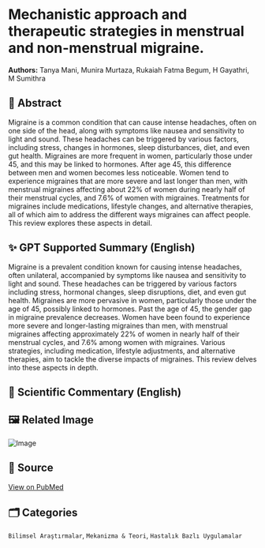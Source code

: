 # Mechanistic approach and therapeutic strategies in menstrual and non-menstrual migraine.

**Authors:** Tanya Mani, Munira Murtaza, Rukaiah Fatma Begum, H Gayathri, M Sumithra

## 🧬 Abstract
Migraine is a common condition that can cause intense headaches, often on one side of the head, along with symptoms like nausea and sensitivity to light and sound. These headaches can be triggered by various factors, including stress, changes in hormones, sleep disturbances, diet, and even gut health. Migraines are more frequent in women, particularly those under 45, and this may be linked to hormones. After age 45, this difference between men and women becomes less noticeable. Women tend to experience migraines that are more severe and last longer than men, with menstrual migraines affecting about 22% of women during nearly half of their menstrual cycles, and 7.6% of women with migraines. Treatments for migraines include medications, lifestyle changes, and alternative therapies, all of which aim to address the different ways migraines can affect people. This review explores these aspects in detail.

## ✨ GPT Supported Summary (English)
Migraine is a prevalent condition known for causing intense headaches, often unilateral, accompanied by symptoms like nausea and sensitivity to light and sound. These headaches can be triggered by various factors including stress, hormonal changes, sleep disruptions, diet, and even gut health. Migraines are more pervasive in women, particularly those under the age of 45, possibly linked to hormones. Past the age of 45, the gender gap in migraine prevalence decreases. Women have been found to experience more severe and longer-lasting migraines than men, with menstrual migraines affecting approximately 22% of women in nearly half of their menstrual cycles, and 7.6% among women with migraines. Various strategies, including medication, lifestyle adjustments, and alternative therapies, aim to tackle the diverse impacts of migraines. This review delves into these aspects in depth.

## 🧠 Scientific Commentary (English)


## 🖼️ Related Image
![Image](https://oaidalleapiprodscus.blob.core.windows.net/private/org-bb2jTKorMyGA6Ae9CBZIHTY6/user-WkL0nDv4yLhNmEZntVH46o5I/img-qd8iS5wDB6qZUR2IYbbfT49z.png?st=2025-03-28T18%3A23%3A20Z&se=2025-03-28T20%3A23%3A20Z&sp=r&sv=2024-08-04&sr=b&rscd=inline&rsct=image/png&skoid=d505667d-d6c1-4a0a-bac7-5c84a87759f8&sktid=a48cca56-e6da-484e-a814-9c849652bcb3&skt=2025-03-28T05%3A38%3A25Z&ske=2025-03-29T05%3A38%3A25Z&sks=b&skv=2024-08-04&sig=xGf8WnymZq7tMk4DHeMrYLGJrppwXqobkISEBO9wN6o%3D)

## 🔗 Source
[View on PubMed](https://pubmed.ncbi.nlm.nih.gov/40040266/)

## 🗂️ Categories
`Bilimsel Araştırmalar`, `Mekanizma & Teori`, `Hastalık Bazlı Uygulamalar`

